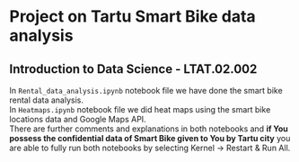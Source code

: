 # Project on Tartu Smart Bike data analysis
## Introduction to Data Science - LTAT.02.002


In `Rental_data_analysis.ipynb` notebook file we have done the smart bike rental data analysis.  
In `Heatmaps.ipynb` notebook file we did heat maps using the smart bike locations data and Google Maps API.  
There are further comments and explanations in both notebooks and **if You possess the confidential data of Smart Bike given to You by Tartu city** you are able to fully run both notebooks by selecting Kernel -> Restart & Run All.
